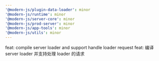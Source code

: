 ```yaml
---
'@modern-js/plugin-data-loader': minor
'@modern-js/runtime': minor
'@modern-js/server-core': minor
'@modern-js/prod-server': minor
'@modern-js/app-tools': minor
'@modern-js/utils': minor
---
```


feat: compile server loader and support handle loader request
feat: 编译 server loader 并支持处理 loader 的请求
